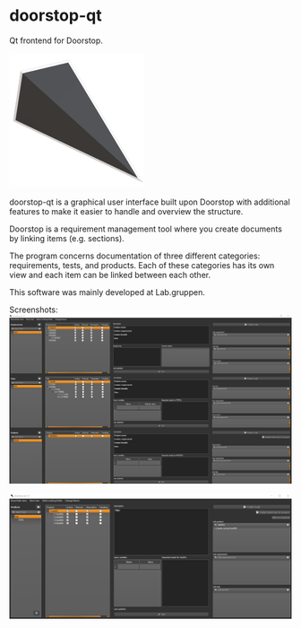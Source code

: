 # doorstop-qt
Qt frontend for Doorstop.

![doorstop-qt logo](https://github.com/SamuelHakansson/doorstop-qt/blob/master/doorstopqt/doorstop-logo/ds-logo-new.png)

doorstop-qt is a graphical user interface built upon Doorstop with additional features to make it easier to handle and overview the structure.

Doorstop is a requirement management tool where you create documents by linking items (e.g. sections).

The program concerns documentation of three different categories: requirements, tests, and products. Each of these categories has its own view and each item can be linked between each other.

This software was mainly developed at Lab.gruppen.

Screenshots: 
![Full screenshot](https://github.com/SamuelHakansson/doorstop-qt/blob/master/Screenshots/dsqt_screenshot1.png)

![Part screenshot](https://github.com/SamuelHakansson/doorstop-qt/blob/master/Screenshots/dsqt_screenshot2.png)
